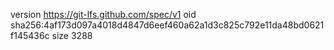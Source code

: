 version https://git-lfs.github.com/spec/v1
oid sha256:4af173d097a4018d4847d6eef460a62a1d3c825c792e11da48bd0621f145436c
size 3288
